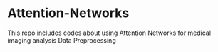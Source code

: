 # Attention-Networks
This repo includes codes about using Attention Networks for medical imaging analysis
Data 
Preprocessing 

